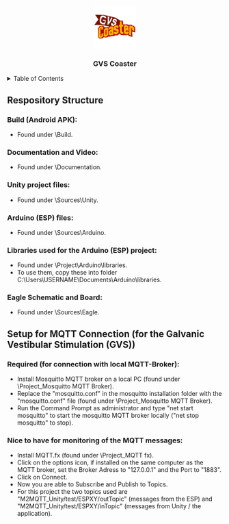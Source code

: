<!-- PROJECT LOGO -->
<br />
<div align="center">
  <a href="https://github.com/github_username/repo_name">
    <img src="logo/logo2_1.png" alt="Logo" width="100" height="100">
  </a>

<h3 align="center">GVS Coaster</h3>

</div>

<!-- TABLE OF CONTENTS -->
<details>
  <summary>Table of Contents</summary>
  <ol>
    <li>
      <a href="#respository-structure">Respository Structure</a>
    </li>
    <li>
      <a href="#Setup-for-MQTT-Connection-for-the-Galvanic-Vestibular-Stimulation-GVS">Setup for MQTT Connectiontasd</a>
    </li>
  </ol>
</details>

## Respository Structure

### Build (Android APK):
- Found under \Build.

### Documentation and Video:
- Found under \Documentation.

### Unity project files:
- Found under \Sources\Unity.

### Arduino (ESP) files:
- Found under \Sources\Arduino.

### Libraries used for the Arduino (ESP) project:
- Found under \Project\Arduino\libraries.
- To use them, copy these into folder C:\Users\USERNAME\Documents\Arduino\libraries.

### Eagle Schematic and Board:
- Found under \Sources\Eagle.


## Setup for MQTT Connection (for the Galvanic Vestibular Stimulation (GVS))

### Required (for connection with local MQTT-Broker): 
- Install Mosquitto MQTT broker on a local PC (found under \Project\_Mosquitto MQTT Broker).
- Replace the "mosquitto.conf" in the mosquitto installation folder with the "mosquitto.conf" file (found under \Project\_Mosquitto MQTT Broker).
- Run the Command Prompt as administrator and type "net start mosquitto" to start the mosquitto MQTT broker locally ("net stop mosquitto" to stop).

### Nice to have for monitoring of the MQTT messages:
- Install MQTT.fx (found under \Project\_MQTT fx).
- Click on the options icon, if installed on the same computer as the MQTT broker, set the Broker Adress to "127.0.0.1" and the Port to "1883".
- Click on Connect.
- Now you are able to Subscribe and Publish to Topics.
- For this project the two topics used are "M2MQTT_Unity/test/ESPXY/outTopic" (messages from the ESP) and "M2MQTT_Unity/test/ESPXY/inTopic" (messages from Unity / the application).